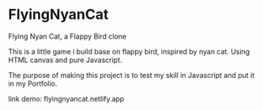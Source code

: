# FlyingNyanCat
Flying Nyan Cat, a Flappy Bird clone

This is a little game i build base on flappy bird, inspired by nyan cat. Using HTML canvas and pure Javascript.

The purpose of making this project is to test my skill in Javascript and put it in my Portfolio.

link demo: flyingnyancat.netlify.app
